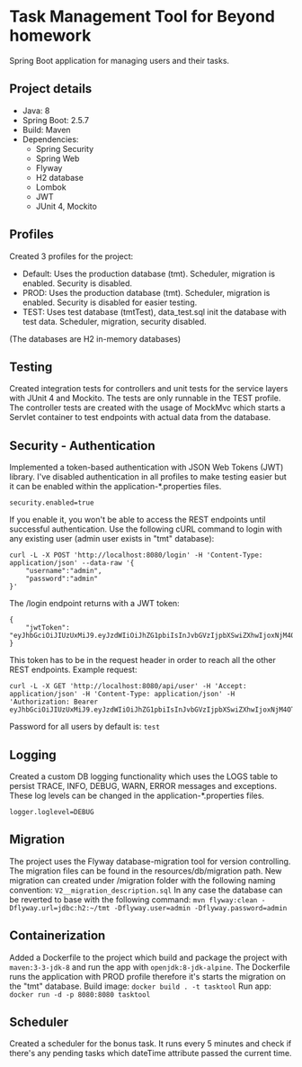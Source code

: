 # Task Management Tool for Beyond homework

Spring Boot application for managing users and their tasks.

## Project details
- Java: 8
- Spring Boot: 2.5.7
- Build: Maven
- Dependencies:
  - Spring Security
  - Spring Web
  - Flyway
  - H2 database
  - Lombok
  - JWT
  - JUnit 4, Mockito

## Profiles
Created 3 profiles for the project:
- Default: Uses the production database (tmt). Scheduler, migration is enabled. Security is disabled.
- PROD: Uses the production database (tmt). Scheduler, migration is enabled. Security is disabled for easier testing.
- TEST: Uses test database (tmtTest), data_test.sql init the database with test data. Scheduler, migration, security disabled.

(The databases are H2 in-memory databases)

## Testing
Created integration tests for controllers and unit tests for the service layers with JUnit 4 and Mockito. The tests are only runnable in the TEST profile. The controller tests are created with the usage of MockMvc which starts a Servlet container to test endpoints with actual data from the database.

## Security - Authentication
Implemented a token-based authentication with JSON Web Tokens (JWT) library. I've disabled authentication in all profiles to make testing easier but it can be enabled within the application-*.properties files.
```
security.enabled=true
```
If you enable it, you won't be able to access the REST endpoints until successful authentication. Use the following cURL command to login with any existing user (admin user exists in "tmt" database):
```
curl -L -X POST 'http://localhost:8080/login' -H 'Content-Type: application/json' --data-raw '{
    "username":"admin",
    "password":"admin"
}'
```
The /login endpoint returns with a JWT token:
```
{
    "jwtToken": "eyJhbGciOiJIUzUxMiJ9.eyJzdWIiOiJhZG1pbiIsInJvbGVzIjpbXSwiZXhwIjoxNjM4OTI4MDA2LCJpYXQiOjE2Mzg5MTAwMDZ9.-799cruzlvQNCUcfoQ9x9UfrlW08ZhfxPAnXZUME7xpC3q9ocYRM6ThijoXqVLKiN00Beq9x1nD3rDO4_9eK9g"
}
```
This token has to be in the request header in order to reach all the other REST endpoints. Example request:
```
curl -L -X GET 'http://localhost:8080/api/user' -H 'Accept: application/json' -H 'Content-Type: application/json' -H 'Authorization: Bearer eyJhbGciOiJIUzUxMiJ9.eyJzdWIiOiJhZG1pbiIsInJvbGVzIjpbXSwiZXhwIjoxNjM4OTI4MDA2LCJpYXQiOjE2Mzg5MTAwMDZ9.-799cruzlvQNCUcfoQ9x9UfrlW08ZhfxPAnXZUME7xpC3q9ocYRM6ThijoXqVLKiN00Beq9x1nD3rDO4_9eK9g'
```
Password for all users by default is: ```test```

## Logging
Created a custom DB logging functionality which uses the LOGS table to persist TRACE, INFO, DEBUG, WARN, ERROR messages and exceptions. These log levels can be changed in the application-*.properties files.
```
logger.loglevel=DEBUG
```

## Migration
The project uses the Flyway database-migration tool for version controlling. The migration files can be found in the resources/db/migration path. New migration can created under /migration folder with the following naming convention: ```V2__migration_description.sql```
In any case the database can be reverted to base with the following command: ```mvn flyway:clean -Dflyway.url=jdbc:h2:~/tmt -Dflyway.user=admin -Dflyway.password=admin```

## Containerization
Added a Dockerfile to the project which build and package the project with ```maven:3-3-jdk-8``` and run the app with ```openjdk:8-jdk-alpine```. The Dockerfile runs the application with PROD profile therefore it's starts the migration on the "tmt" database.
Build image:
```docker build . -t tasktool```
Run app:
```docker run -d -p 8080:8080 tasktool```

## Scheduler
Created a scheduler for the bonus task. It runs every 5 minutes and check if there's any pending tasks which dateTime attribute passed the current time.




